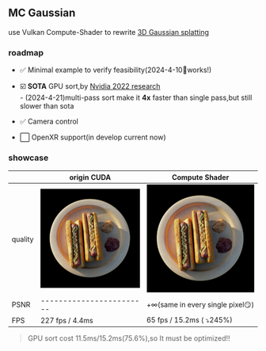 ## MC Gaussian

use Vulkan Compute-Shader to rewrite [3D Gaussian splatting](https://repo-sam.inria.fr/fungraph/3d-gaussian-splatting/) 

### roadmap

- ✅ Minimal example to verify feasibility(2024-4-10🎊works!)
- ☑️ **SOTA** GPU sort,by [Nvidia 2022 research](https://research.nvidia.com/publication/2022-06_onesweep-faster-least-significant-digit-radix-sort-gpus)  
        -  (2024-4-21)multi-pass sort make it **4x** faster than single pass,but still slower than sota
        
- ✅ Camera control
- ⬜ OpenXR support(in develop current now)

### showcase

|                         | origin CUDA |  Compute Shader | 
|---------------------|-----------------|-----------------|
| quality   |  ![origincuda](https://github.com/MouseChannel/MCGS/blob/main/showcase/origincuda.png)  | ![output](https://github.com/MouseChannel/MCGS/blob/main/showcase/output.png)  | 
|PSNR |------------------------   |   $+\infty$(same in every single pixel😏)  | 
| FPS      | 227 fps / 4.4ms      | 65 fps / 15.2ms  ( :arrow_heading_down:245%)    | 

<!-- > GPU sort cost 55ms/66.2ms(83%),so It must be optimized!! -->
> GPU sort cost 11.5ms/15.2ms(75.6%),so It must be optimized!!

 

